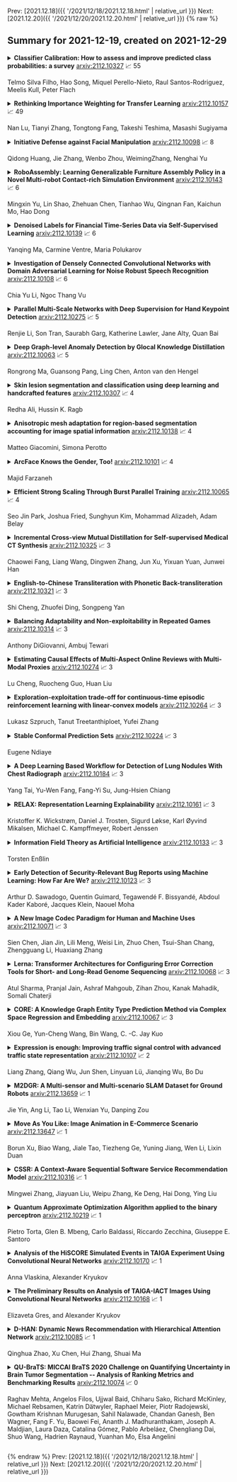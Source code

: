 Prev: [2021.12.18]({{ '/2021/12/18/2021.12.18.html' | relative_url }})  Next: [2021.12.20]({{ '/2021/12/20/2021.12.20.html' | relative_url }})
{% raw %}
## Summary for 2021-12-19, created on 2021-12-29


<details><summary><b>Classifier Calibration: How to assess and improve predicted class probabilities: a survey</b>
<a href="https://arxiv.org/abs/2112.10327">arxiv:2112.10327</a>
&#x1F4C8; 55 <br>
<p>Telmo Silva Filho, Hao Song, Miquel Perello-Nieto, Raul Santos-Rodriguez, Meelis Kull, Peter Flach</p></summary>
<p>

**Abstract:** This paper provides both an introduction to and a detailed overview of the principles and practice of classifier calibration. A well-calibrated classifier correctly quantifies the level of uncertainty or confidence associated with its instance-wise predictions. This is essential for critical applications, optimal decision making, cost-sensitive classification, and for some types of context change. Calibration research has a rich history which predates the birth of machine learning as an academic field by decades. However, a recent increase in the interest on calibration has led to new methods and the extension from binary to the multiclass setting. The space of options and issues to consider is large, and navigating it requires the right set of concepts and tools. We provide both introductory material and up-to-date technical details of the main concepts and methods, including proper scoring rules and other evaluation metrics, visualisation approaches, a comprehensive account of post-hoc calibration methods for binary and multiclass classification, and several advanced topics.

</p>
</details>

<details><summary><b>Rethinking Importance Weighting for Transfer Learning</b>
<a href="https://arxiv.org/abs/2112.10157">arxiv:2112.10157</a>
&#x1F4C8; 49 <br>
<p>Nan Lu, Tianyi Zhang, Tongtong Fang, Takeshi Teshima, Masashi Sugiyama</p></summary>
<p>

**Abstract:** A key assumption in supervised learning is that training and test data follow the same probability distribution. However, this fundamental assumption is not always satisfied in practice, e.g., due to changing environments, sample selection bias, privacy concerns, or high labeling costs. Transfer learning (TL) relaxes this assumption and allows us to learn under distribution shift. Classical TL methods typically rely on importance-weighting -- a predictor is trained based on the training losses weighted according to the importance (i.e., the test-over-training density ratio). However, as real-world machine learning tasks are becoming increasingly complex, high-dimensional, and dynamical, novel approaches are explored to cope with such challenges recently. In this article, after introducing the foundation of TL based on importance-weighting, we review recent advances based on joint and dynamic importance-predictor estimation. Furthermore, we introduce a method of causal mechanism transfer that incorporates causal structure in TL. Finally, we discuss future perspectives of TL research.

</p>
</details>

<details><summary><b>Initiative Defense against Facial Manipulation</b>
<a href="https://arxiv.org/abs/2112.10098">arxiv:2112.10098</a>
&#x1F4C8; 8 <br>
<p>Qidong Huang, Jie Zhang, Wenbo Zhou,  WeimingZhang, Nenghai Yu</p></summary>
<p>

**Abstract:** Benefiting from the development of generative adversarial networks (GAN), facial manipulation has achieved significant progress in both academia and industry recently. It inspires an increasing number of entertainment applications but also incurs severe threats to individual privacy and even political security meanwhile. To mitigate such risks, many countermeasures have been proposed. However, the great majority methods are designed in a passive manner, which is to detect whether the facial images or videos are tampered after their wide propagation. These detection-based methods have a fatal limitation, that is, they only work for ex-post forensics but can not prevent the engendering of malicious behavior. To address the limitation, in this paper, we propose a novel framework of initiative defense to degrade the performance of facial manipulation models controlled by malicious users. The basic idea is to actively inject imperceptible venom into target facial data before manipulation. To this end, we first imitate the target manipulation model with a surrogate model, and then devise a poison perturbation generator to obtain the desired venom. An alternating training strategy are further leveraged to train both the surrogate model and the perturbation generator. Two typical facial manipulation tasks: face attribute editing and face reenactment, are considered in our initiative defense framework. Extensive experiments demonstrate the effectiveness and robustness of our framework in different settings. Finally, we hope this work can shed some light on initiative countermeasures against more adversarial scenarios.

</p>
</details>

<details><summary><b>RoboAssembly: Learning Generalizable Furniture Assembly Policy in a Novel Multi-robot Contact-rich Simulation Environment</b>
<a href="https://arxiv.org/abs/2112.10143">arxiv:2112.10143</a>
&#x1F4C8; 6 <br>
<p>Mingxin Yu, Lin Shao, Zhehuan Chen, Tianhao Wu, Qingnan Fan, Kaichun Mo, Hao Dong</p></summary>
<p>

**Abstract:** Part assembly is a typical but challenging task in robotics, where robots assemble a set of individual parts into a complete shape. In this paper, we develop a robotic assembly simulation environment for furniture assembly. We formulate the part assembly task as a concrete reinforcement learning problem and propose a pipeline for robots to learn to assemble a diverse set of chairs. Experiments show that when testing with unseen chairs, our approach achieves a success rate of 74.5% under the object-centric setting and 50.0% under the full setting. We adopt an RRT-Connect algorithm as the baseline, which only achieves a success rate of 18.8% after a significantly longer computation time. Supplemental materials and videos are available on our project webpage.

</p>
</details>

<details><summary><b>Denoised Labels for Financial Time-Series Data via Self-Supervised Learning</b>
<a href="https://arxiv.org/abs/2112.10139">arxiv:2112.10139</a>
&#x1F4C8; 6 <br>
<p>Yanqing Ma, Carmine Ventre, Maria Polukarov</p></summary>
<p>

**Abstract:** The introduction of electronic trading platforms effectively changed the organisation of traditional systemic trading from quote-driven markets into order-driven markets. Its convenience led to an exponentially increasing amount of financial data, which is however hard to use for the prediction of future prices, due to the low signal-to-noise ratio and the non-stationarity of financial time series. Simpler classification tasks -- where the goal is to predict the directions of future price movement -- via supervised learning algorithms, need sufficiently reliable labels to generalise well. Labelling financial data is however less well defined than other domains: did the price go up because of noise or because of signal? The existing labelling methods have limited countermeasures against noise and limited effects in improving learning algorithms. This work takes inspiration from image classification in trading and success in self-supervised learning. We investigate the idea of applying computer vision techniques to financial time-series to reduce the noise exposure and hence generate correct labels. We look at the label generation as the pretext task of a self-supervised learning approach and compare the naive (and noisy) labels, commonly used in the literature, with the labels generated by a denoising autoencoder for the same downstream classification task. Our results show that our denoised labels improve the performances of the downstream learning algorithm, for both small and large datasets. We further show that the signals we obtain can be used to effectively trade with binary strategies. We suggest that with proposed techniques, self-supervised learning constitutes a powerful framework for generating "better" financial labels that are useful for studying the underlying patterns of the market.

</p>
</details>

<details><summary><b>Investigation of Densely Connected Convolutional Networks with Domain Adversarial Learning for Noise Robust Speech Recognition</b>
<a href="https://arxiv.org/abs/2112.10108">arxiv:2112.10108</a>
&#x1F4C8; 6 <br>
<p>Chia Yu Li, Ngoc Thang Vu</p></summary>
<p>

**Abstract:** We investigate densely connected convolutional networks (DenseNets) and their extension with domain adversarial training for noise robust speech recognition. DenseNets are very deep, compact convolutional neural networks which have demonstrated incredible improvements over the state-of-the-art results in computer vision. Our experimental results reveal that DenseNets are more robust against noise than other neural network based models such as deep feed forward neural networks and convolutional neural networks. Moreover, domain adversarial learning can further improve the robustness of DenseNets against both, known and unknown noise conditions.

</p>
</details>

<details><summary><b>Parallel Multi-Scale Networks with Deep Supervision for Hand Keypoint Detection</b>
<a href="https://arxiv.org/abs/2112.10275">arxiv:2112.10275</a>
&#x1F4C8; 5 <br>
<p>Renjie Li, Son Tran, Saurabh Garg, Katherine Lawler, Jane Alty, Quan Bai</p></summary>
<p>

**Abstract:** Keypoint detection plays an important role in a wide range of applications. However, predicting keypoints of small objects such as human hands is a challenging problem. Recent works fuse feature maps of deep Convolutional Neural Networks (CNNs), either via multi-level feature integration or multi-resolution aggregation. Despite achieving some success, the feature fusion approaches increase the complexity and the opacity of CNNs. To address this issue, we propose a novel CNN model named Multi-Scale Deep Supervision Network (P-MSDSNet) that learns feature maps at different scales with deep supervisions to produce attention maps for adaptive feature propagation from layers to layers. P-MSDSNet has a multi-stage architecture which makes it scalable while its deep supervision with spatial attention improves transparency to the feature learning at each stage. We show that P-MSDSNet outperforms the state-of-the-art approaches on benchmark datasets while requiring fewer number of parameters. We also show the application of P-MSDSNet to quantify finger tapping hand movements in a neuroscience study.

</p>
</details>

<details><summary><b>Deep Graph-level Anomaly Detection by Glocal Knowledge Distillation</b>
<a href="https://arxiv.org/abs/2112.10063">arxiv:2112.10063</a>
&#x1F4C8; 5 <br>
<p>Rongrong Ma, Guansong Pang, Ling Chen, Anton van den Hengel</p></summary>
<p>

**Abstract:** Graph-level anomaly detection (GAD) describes the problem of detecting graphs that are abnormal in their structure and/or the features of their nodes, as compared to other graphs. One of the challenges in GAD is to devise graph representations that enable the detection of both locally- and globally-anomalous graphs, i.e., graphs that are abnormal in their fine-grained (node-level) or holistic (graph-level) properties, respectively. To tackle this challenge we introduce a novel deep anomaly detection approach for GAD that learns rich global and local normal pattern information by joint random distillation of graph and node representations. The random distillation is achieved by training one GNN to predict another GNN with randomly initialized network weights. Extensive experiments on 16 real-world graph datasets from diverse domains show that our model significantly outperforms seven state-of-the-art models. Code and datasets are available at https://git.io/GLocalKD.

</p>
</details>

<details><summary><b>Skin lesion segmentation and classification using deep learning and handcrafted features</b>
<a href="https://arxiv.org/abs/2112.10307">arxiv:2112.10307</a>
&#x1F4C8; 4 <br>
<p>Redha Ali, Hussin K. Ragb</p></summary>
<p>

**Abstract:** Accurate diagnostics of a skin lesion is a critical task in classification dermoscopic images. In this research, we form a new type of image features, called hybrid features, which has stronger discrimination ability than single method features. This study involves a new technique where we inject the handcrafted features or feature transfer into the fully connected layer of Convolutional Neural Network (CNN) model during the training process. Based on our literature review until now, no study has examined or investigated the impact on classification performance by injecting the handcrafted features into the CNN model during the training process. In addition, we also investigated the impact of segmentation mask and its effect on the overall classification performance. Our model achieves an 92.3% balanced multiclass accuracy, which is 6.8% better than the typical single method classifier architecture for deep learning.

</p>
</details>

<details><summary><b>Anisotropic mesh adaptation for region-based segmentation accounting for image spatial information</b>
<a href="https://arxiv.org/abs/2112.10138">arxiv:2112.10138</a>
&#x1F4C8; 4 <br>
<p>Matteo Giacomini, Simona Perotto</p></summary>
<p>

**Abstract:** A finite element-based image segmentation strategy enhanced by an anisotropic mesh adaptation procedure is presented. The methodology relies on a split Bregman algorithm for the minimisation of a region-based energy functional and on an anisotropic recovery-based error estimate to drive mesh adaptation. More precisely, a Bayesian energy functional is considered to account for image spatial information, ensuring that the methodology is able to identify inhomogeneous spatial patterns in complex images. In addition, the anisotropic mesh adaptation guarantees a sharp detection of the interface between background and foreground of the image, with a reduced number of degrees of freedom. The resulting split-adapt Bregman algorithm is tested on a set of real images showing the accuracy and robustness of the method, even in the presence of Gaussian, salt and pepper and speckle noise.

</p>
</details>

<details><summary><b>ArcFace Knows the Gender, Too!</b>
<a href="https://arxiv.org/abs/2112.10101">arxiv:2112.10101</a>
&#x1F4C8; 4 <br>
<p>Majid Farzaneh</p></summary>
<p>

**Abstract:** The main idea of this paper is that if a model can recognize a person, of course, it must be able to know the gender of that person, too. Therefore, instead of defining a new model for gender classification, this paper uses ArcFace features to determine gender, based on the facial features. A face image is given to ArcFace and 512 features are obtained for the face. Then, with the help of traditional machine learning models, gender is determined. Discriminative methods such as Support Vector Machine (SVM), Linear Discriminant, and Logistic Regression well demonstrate that the features extracted from the ArcFace create a remarkable distinction between the gender classes. Experiments on the Gender Classification Dataset show that SVM with Gaussian kernel is able to classify gender with an accuracy of 96.4% using ArcFace features.

</p>
</details>

<details><summary><b>Efficient Strong Scaling Through Burst Parallel Training</b>
<a href="https://arxiv.org/abs/2112.10065">arxiv:2112.10065</a>
&#x1F4C8; 4 <br>
<p>Seo Jin Park, Joshua Fried, Sunghyun Kim, Mohammad Alizadeh, Adam Belay</p></summary>
<p>

**Abstract:** As emerging deep neural network (DNN) models continue to grow in size, using large GPU clusters to train DNNs is becoming an essential requirement to achieving acceptable training times. In this paper, we consider the case where future increases in cluster size will cause the global batch size that can be used to train models to reach a fundamental limit: beyond a certain point, larger global batch sizes cause sample efficiency to degrade, increasing overall time to accuracy. As a result, to achieve further improvements in training performance, we must instead consider "strong scaling" strategies that hold the global batch size constant and allocate smaller batches to each GPU. Unfortunately, this makes it significantly more difficult to use cluster resources efficiently. We present DeepPool, a system that addresses this efficiency challenge through two key ideas. First, burst parallelism allocates large numbers of GPUs to foreground jobs in bursts to exploit the unevenness in parallelism across layers. Second, GPU multiplexing prioritizes throughput for foreground training jobs, while packing in background training jobs to reclaim underutilized GPU resources, thereby improving cluster-wide utilization. Together, these two ideas enable DeepPool to deliver a 2.2 - 2.4x improvement in total cluster throughput over standard data parallelism with a single task when the cluster scale is large.

</p>
</details>

<details><summary><b>Incremental Cross-view Mutual Distillation for Self-supervised Medical CT Synthesis</b>
<a href="https://arxiv.org/abs/2112.10325">arxiv:2112.10325</a>
&#x1F4C8; 3 <br>
<p>Chaowei Fang, Liang Wang, Dingwen Zhang, Jun Xu, Yixuan Yuan, Junwei Han</p></summary>
<p>

**Abstract:** Due to the constraints of the imaging device and high cost in operation time, computer tomography (CT) scans are usually acquired with low intra-slice resolution. Improving the intra-slice resolution is beneficial to the disease diagnosis for both human experts and computer-aided systems. To this end, this paper builds a novel medical slice synthesis to increase the between-slice resolution. Considering that the ground-truth intermediate medical slices are always absent in clinical practice, we introduce the incremental cross-view mutual distillation strategy to accomplish this task in the self-supervised learning manner. Specifically, we model this problem from three different views: slice-wise interpolation from axial view and pixel-wise interpolation from coronal and sagittal views. Under this circumstance, the models learned from different views can distill valuable knowledge to guide the learning processes of each other. We can repeat this process to make the models synthesize intermediate slice data with increasing inter-slice resolution. To demonstrate the effectiveness of the proposed approach, we conduct comprehensive experiments on a large-scale CT dataset. Quantitative and qualitative comparison results show that our method outperforms state-of-the-art algorithms by clear margins.

</p>
</details>

<details><summary><b>English-to-Chinese Transliteration with Phonetic Back-transliteration</b>
<a href="https://arxiv.org/abs/2112.10321">arxiv:2112.10321</a>
&#x1F4C8; 3 <br>
<p>Shi Cheng, Zhuofei Ding, Songpeng Yan</p></summary>
<p>

**Abstract:** Transliteration is a task of translating named entities from a language to another, based on phonetic similarity. The task has embraced deep learning approaches in recent years, yet, most ignore the phonetic features of the involved languages. In this work, we incorporate phonetic information into neural networks in two ways: we synthesize extra data using forward and back-translation but in a phonetic manner; and we pre-train models on a phonetic task before learning transliteration. Our experiments include three language pairs and six directions, namely English to and from Chinese, Hebrew and Thai. Results indicate that our proposed approach brings benefits to the model and achieves better or similar performance when compared to state of the art.

</p>
</details>

<details><summary><b>Balancing Adaptability and Non-exploitability in Repeated Games</b>
<a href="https://arxiv.org/abs/2112.10314">arxiv:2112.10314</a>
&#x1F4C8; 3 <br>
<p>Anthony DiGiovanni, Ambuj Tewari</p></summary>
<p>

**Abstract:** We study the problem of guaranteeing low regret in repeated games against an opponent with unknown membership in one of several classes. We add the constraint that our algorithm is non-exploitable, in that the opponent lacks an incentive to use an algorithm against which we cannot achieve rewards exceeding some "fair" value. Our solution is an expert algorithm (LAFF) that searches within a set of sub-algorithms that are optimal for each opponent class and uses a punishment policy upon detecting evidence of exploitation by the opponent. With benchmarks that depend on the opponent class, we show that LAFF has sublinear regret uniformly over the possible opponents, except exploitative ones, for which we guarantee that the opponent has linear regret. To our knowledge, this work is the first to provide guarantees for both regret and non-exploitability in multi-agent learning.

</p>
</details>

<details><summary><b>Estimating Causal Effects of Multi-Aspect Online Reviews with Multi-Modal Proxies</b>
<a href="https://arxiv.org/abs/2112.10274">arxiv:2112.10274</a>
&#x1F4C8; 3 <br>
<p>Lu Cheng, Ruocheng Guo, Huan Liu</p></summary>
<p>

**Abstract:** Online reviews enable consumers to engage with companies and provide important feedback. Due to the complexity of the high-dimensional text, these reviews are often simplified as a single numerical score, e.g., ratings or sentiment scores. This work empirically examines the causal effects of user-generated online reviews on a granular level: we consider multiple aspects, e.g., the Food and Service of a restaurant. Understanding consumers' opinions toward different aspects can help evaluate business performance in detail and strategize business operations effectively. Specifically, we aim to answer interventional questions such as What will the restaurant popularity be if the quality w.r.t. its aspect Service is increased by 10%? The defining challenge of causal inference with observational data is the presence of "confounder", which might not be observed or measured, e.g., consumers' preference to food type, rendering the estimated effects biased and high-variance. To address this challenge, we have recourse to the multi-modal proxies such as the consumer profile information and interactions between consumers and businesses. We show how to effectively leverage the rich information to identify and estimate causal effects of multiple aspects embedded in online reviews. Empirical evaluations on synthetic and real-world data corroborate the efficacy and shed light on the actionable insight of the proposed approach.

</p>
</details>

<details><summary><b>Exploration-exploitation trade-off for continuous-time episodic reinforcement learning with linear-convex models</b>
<a href="https://arxiv.org/abs/2112.10264">arxiv:2112.10264</a>
&#x1F4C8; 3 <br>
<p>Lukasz Szpruch, Tanut Treetanthiploet, Yufei Zhang</p></summary>
<p>

**Abstract:** We develop a probabilistic framework for analysing model-based reinforcement learning in the episodic setting. We then apply it to study finite-time horizon stochastic control problems with linear dynamics but unknown coefficients and convex, but possibly irregular, objective function. Using probabilistic representations, we study regularity of the associated cost functions and establish precise estimates for the performance gap between applying optimal feedback control derived from estimated and true model parameters. We identify conditions under which this performance gap is quadratic, improving the linear performance gap in recent work [X. Guo, A. Hu, and Y. Zhang, arXiv preprint, arXiv:2104.09311, (2021)], which matches the results obtained for stochastic linear-quadratic problems. Next, we propose a phase-based learning algorithm for which we show how to optimise exploration-exploitation trade-off and achieve sublinear regrets in high probability and expectation. When assumptions needed for the quadratic performance gap hold, the algorithm achieves an order $\mathcal{O}(\sqrt{N} \ln N)$ high probability regret, in the general case, and an order $\mathcal{O}((\ln N)^2)$ expected regret, in self-exploration case, over $N$ episodes, matching the best possible results from the literature. The analysis requires novel concentration inequalities for correlated continuous-time observations, which we derive.

</p>
</details>

<details><summary><b>Stable Conformal Prediction Sets</b>
<a href="https://arxiv.org/abs/2112.10224">arxiv:2112.10224</a>
&#x1F4C8; 3 <br>
<p>Eugene Ndiaye</p></summary>
<p>

**Abstract:** When one observes a sequence of variables $(x_1, y_1), ..., (x_n, y_n)$, conformal prediction is a methodology that allows to estimate a confidence set for $y_{n+1}$ given $x_{n+1}$ by merely assuming that the distribution of the data is exchangeable. While appealing, the computation of such set turns out to be infeasible in general, e.g. when the unknown variable $y_{n+1}$ is continuous. In this paper, we combine conformal prediction techniques with algorithmic stability bounds to derive a prediction set computable with a single model fit. We perform some numerical experiments that illustrate the tightness of our estimation when the sample size is sufficiently large.

</p>
</details>

<details><summary><b>A Deep Learning Based Workflow for Detection of Lung Nodules With Chest Radiograph</b>
<a href="https://arxiv.org/abs/2112.10184">arxiv:2112.10184</a>
&#x1F4C8; 3 <br>
<p>Yang Tai, Yu-Wen Fang, Fang-Yi Su, Jung-Hsien Chiang</p></summary>
<p>

**Abstract:** PURPOSE: This study aimed to develop a deep learning-based tool to detect and localize lung nodules with chest radiographs(CXRs). We expected it to enhance the efficiency of interpreting CXRs and reduce the possibilities of delayed diagnosis of lung cancer.
  MATERIALS AND METHODS: We collected CXRs from NCKUH database and VBD, an open-source medical image dataset, as our training and validation data. A number of CXRs from the Ministry of Health and Welfare(MOHW) database served as our test data. We built a segmentation model to identify lung areas from CXRs, and sliced them into 16 patches. Physicians labeled the CXRs by clicking the patches. These labeled patches were then used to train and fine-tune a deep neural network(DNN) model, classifying the patches as positive or negative. Finally, we test the DNN model with the lung patches of CXRs from MOHW.
  RESULTS: Our segmentation model identified the lung regions well from the whole CXR. The Intersection over Union(IoU) between the ground truth and the segmentation result was 0.9228. In addition, our DNN model achieved a sensitivity of 0.81, specificity of 0.82, and AUROC of 0.869 in 98 of 125 cases. For the other 27 difficult cases, the sensitivity was 0.54, specificity 0.494, and AUROC 0.682. Overall, we obtained a sensitivity of 0.78, specificity of 0.79, and AUROC 0.837.
  CONCLUSIONS: Our two-step workflow is comparable to state-of-the-art algorithms in the sensitivity and specificity of localizing lung nodules from CXRs. Notably, our workflow provides an efficient way for specialists to label the data, which is valuable for relevant researches because of the relative rarity of labeled medical image data.

</p>
</details>

<details><summary><b>RELAX: Representation Learning Explainability</b>
<a href="https://arxiv.org/abs/2112.10161">arxiv:2112.10161</a>
&#x1F4C8; 3 <br>
<p>Kristoffer K. Wickstrøm, Daniel J. Trosten, Sigurd Løkse, Karl Øyvind Mikalsen, Michael C. Kampffmeyer, Robert Jenssen</p></summary>
<p>

**Abstract:** Despite the significant improvements that representation learning via self-supervision has led to when learning from unlabeled data, no methods exist that explain what influences the learned representation. We address this need through our proposed approach, RELAX, which is the first approach for attribution-based explanations of representations. Our approach can also model the uncertainty in its explanations, which is essential to produce trustworthy explanations. RELAX explains representations by measuring similarities in the representation space between an input and masked out versions of itself, providing intuitive explanations and significantly outperforming the gradient-based baseline. We provide theoretical interpretations of RELAX and conduct a novel analysis of feature extractors trained using supervised and unsupervised learning, providing insights into different learning strategies. Finally, we illustrate the usability of RELAX in multi-view clustering and highlight that incorporating uncertainty can be essential for providing low-complexity explanations, taking a crucial step towards explaining representations.

</p>
</details>

<details><summary><b>Information Field Theory as Artificial Intelligence</b>
<a href="https://arxiv.org/abs/2112.10133">arxiv:2112.10133</a>
&#x1F4C8; 3 <br>
<p>Torsten Enßlin</p></summary>
<p>

**Abstract:** Information field theory (IFT), the information theory for fields, is a mathematical framework for signal reconstruction and non-parametric inverse problems. Here, fields denote physical quantities that change continuously as a function of space (and time) and information theory refers to Bayesian probabilistic logic equipped with the associated entropic information measures. Reconstructing a signal with IFT is a computational problem similar to training a generative neural network (GNN). In this paper, the inference in IFT is reformulated in terms of GNN training and the cross-fertilization of numerical variational inference methods used in IFT and machine learning are discussed. The discussion suggests that IFT inference can be regarded as a specific form of artificial intelligence. In contrast to classical neural networks, IFT based GNNs can operate without pre-training thanks to incorporating expert knowledge into their architecture.

</p>
</details>

<details><summary><b>Early Detection of Security-Relevant Bug Reports using Machine Learning: How Far Are We?</b>
<a href="https://arxiv.org/abs/2112.10123">arxiv:2112.10123</a>
&#x1F4C8; 3 <br>
<p>Arthur D. Sawadogo, Quentin Guimard, Tegawendé F. Bissyandé, Abdoul Kader Kaboré, Jacques Klein, Naouel Moha</p></summary>
<p>

**Abstract:** Bug reports are common artefacts in software development. They serve as the main channel for users to communicate to developers information about the issues that they encounter when using released versions of software programs. In the descriptions of issues, however, a user may, intentionally or not, expose a vulnerability. In a typical maintenance scenario, such security-relevant bug reports are prioritised by the development team when preparing corrective patches. Nevertheless, when security relevance is not immediately expressed (e.g., via a tag) or rapidly identified by triaging teams, the open security-relevant bug report can become a critical leak of sensitive information that attackers can leverage to perform zero-day attacks. To support practitioners in triaging bug reports, the research community has proposed a number of approaches for the detection of security-relevant bug reports. In recent years, approaches in this respect based on machine learning have been reported with promising performance. Our work focuses on such approaches, and revisits their building blocks to provide a comprehensive view on the current achievements. To that end, we built a large experimental dataset and performed extensive experiments with variations in feature sets and learning algorithms. Eventually, our study highlights different approach configurations that yield best performing classifiers.

</p>
</details>

<details><summary><b>A New Image Codec Paradigm for Human and Machine Uses</b>
<a href="https://arxiv.org/abs/2112.10071">arxiv:2112.10071</a>
&#x1F4C8; 3 <br>
<p>Sien Chen, Jian Jin, Lili Meng, Weisi Lin, Zhuo Chen, Tsui-Shan Chang, Zhengguang Li, Huaxiang Zhang</p></summary>
<p>

**Abstract:** With the AI of Things (AIoT) development, a huge amount of visual data, e.g., images and videos, are produced in our daily work and life. These visual data are not only used for human viewing or understanding but also for machine analysis or decision-making, e.g., intelligent surveillance, automated vehicles, and many other smart city applications. To this end, a new image codec paradigm for both human and machine uses is proposed in this work. Firstly, the high-level instance segmentation map and the low-level signal features are extracted with neural networks. Then, the instance segmentation map is further represented as a profile with the proposed 16-bit gray-scale representation. After that, both 16-bit gray-scale profile and signal features are encoded with a lossless codec. Meanwhile, an image predictor is designed and trained to achieve the general-quality image reconstruction with the 16-bit gray-scale profile and signal features. Finally, the residual map between the original image and the predicted one is compressed with a lossy codec, used for high-quality image reconstruction. With such designs, on the one hand, we can achieve scalable image compression to meet the requirements of different human consumption; on the other hand, we can directly achieve several machine vision tasks at the decoder side with the decoded 16-bit gray-scale profile, e.g., object classification, detection, and segmentation. Experimental results show that the proposed codec achieves comparable results as most learning-based codecs and outperforms the traditional codecs (e.g., BPG and JPEG2000) in terms of PSNR and MS-SSIM for image reconstruction. At the same time, it outperforms the existing codecs in terms of the mAP for object detection and segmentation.

</p>
</details>

<details><summary><b>Lerna: Transformer Architectures for Configuring Error Correction Tools for Short- and Long-Read Genome Sequencing</b>
<a href="https://arxiv.org/abs/2112.10068">arxiv:2112.10068</a>
&#x1F4C8; 3 <br>
<p>Atul Sharma, Pranjal Jain, Ashraf Mahgoub, Zihan Zhou, Kanak Mahadik, Somali Chaterji</p></summary>
<p>

**Abstract:** Sequencing technologies are prone to errors, making error correction (EC) necessary for downstream applications. EC tools need to be manually configured for optimal performance. We find that the optimal parameters (e.g., k-mer size) are both tool- and dataset-dependent. Moreover, evaluating the performance (i.e., Alignment-rate or Gain) of a given tool usually relies on a reference genome, but quality reference genomes are not always available. We introduce Lerna for the automated configuration of k-mer-based EC tools. Lerna first creates a language model (LM) of the uncorrected genomic reads; then, calculates the perplexity metric to evaluate the corrected reads for different parameter choices. Next, it finds the one that produces the highest alignment rate without using a reference genome. The fundamental intuition of our approach is that the perplexity metric is inversely correlated with the quality of the assembly after error correction. Results: First, we show that the best k-mer value can vary for different datasets, even for the same EC tool. Second, we show the gains of our LM using its component attention-based transformers. We show the model's estimation of the perplexity metric before and after error correction. The lower the perplexity after correction, the better the k-mer size. We also show that the alignment rate and assembly quality computed for the corrected reads are strongly negatively correlated with the perplexity, enabling the automated selection of k-mer values for better error correction, and hence, improved assembly quality. Additionally, we show that our attention-based models have significant runtime improvement for the entire pipeline -- 18X faster than previous works, due to parallelizing the attention mechanism and the use of JIT compilation for GPU inferencing.

</p>
</details>

<details><summary><b>CORE: A Knowledge Graph Entity Type Prediction Method via Complex Space Regression and Embedding</b>
<a href="https://arxiv.org/abs/2112.10067">arxiv:2112.10067</a>
&#x1F4C8; 3 <br>
<p>Xiou Ge, Yun-Cheng Wang, Bin Wang, C. -C. Jay Kuo</p></summary>
<p>

**Abstract:** Entity type prediction is an important problem in knowledge graph (KG) research. A new KG entity type prediction method, named CORE (COmplex space Regression and Embedding), is proposed in this work. The proposed CORE method leverages the expressive power of two complex space embedding models; namely, RotatE and ComplEx models. It embeds entities and types in two different complex spaces using either RotatE or ComplEx. Then, we derive a complex regression model to link these two spaces. Finally, a mechanism to optimize embedding and regression parameters jointly is introduced. Experiments show that CORE outperforms benchmarking methods on representative KG entity type inference datasets. Strengths and weaknesses of various entity type prediction methods are analyzed.

</p>
</details>

<details><summary><b>Expression is enough: Improving traffic signal control with advanced traffic state representation</b>
<a href="https://arxiv.org/abs/2112.10107">arxiv:2112.10107</a>
&#x1F4C8; 2 <br>
<p>Liang Zhang, Qiang Wu, Jun Shen, Linyuan Lü, Jianqing Wu, Bo Du</p></summary>
<p>

**Abstract:** Recently, finding fundamental properties for traffic state representation is more critical than complex algorithms for traffic signal control (TSC).In this paper, we (1) present a novel, flexible and straightforward method advanced max pressure (Advanced-MP), taking both running and queueing vehicles into consideration to decide whether to change current phase; (2) novelty design the traffic movement representation with the efficient pressure and effective running vehicles from Advanced-MP, namely advanced traffic state (ATS); (3) develop an RL-based algorithm template Advanced-XLight, by combining ATS with current RL approaches and generate two RL algorithms, "Advanced-MPLight" and "Advanced-CoLight". Comprehensive experiments on multiple real-world datasets show that: (1) the Advanced-MP outperforms baseline methods, which is efficient and reliable for deployment; (2) Advanced-MPLight and Advanced-CoLight could achieve new state-of-the-art. Our code is released on Github.

</p>
</details>

<details><summary><b>M2DGR: A Multi-sensor and Multi-scenario SLAM Dataset for Ground Robots</b>
<a href="https://arxiv.org/abs/2112.13659">arxiv:2112.13659</a>
&#x1F4C8; 1 <br>
<p>Jie Yin, Ang Li, Tao Li, Wenxian Yu, Danping Zou</p></summary>
<p>

**Abstract:** We introduce M2DGR: a novel large-scale dataset collected by a ground robot with a full sensor-suite including six fish-eye and one sky-pointing RGB cameras, an infrared camera, an event camera, a Visual-Inertial Sensor (VI-sensor), an inertial measurement unit (IMU), a LiDAR, a consumer-grade Global Navigation Satellite System (GNSS) receiver and a GNSS-IMU navigation system with real-time kinematic (RTK) signals. All those sensors were well-calibrated and synchronized, and their data were recorded simultaneously. The ground truth trajectories were obtained by the motion capture device, a laser 3D tracker, and an RTK receiver. The dataset comprises 36 sequences (about 1TB) captured in diverse scenarios including both indoor and outdoor environments. We evaluate state-of-the-art SLAM algorithms on M2DGR. Results show that existing solutions perform poorly in some scenarios. For the benefit of the research community, we make the dataset and tools public. The webpage of our project is https://github.com/SJTU-ViSYS/M2DGR.

</p>
</details>

<details><summary><b>Move As You Like: Image Animation in E-Commerce Scenario</b>
<a href="https://arxiv.org/abs/2112.13647">arxiv:2112.13647</a>
&#x1F4C8; 1 <br>
<p>Borun Xu, Biao Wang, Jiale Tao, Tiezheng Ge, Yuning Jiang, Wen Li, Lixin Duan</p></summary>
<p>

**Abstract:** Creative image animations are attractive in e-commerce applications, where motion transfer is one of the import ways to generate animations from static images. However, existing methods rarely transfer motion to objects other than human body or human face, and even fewer apply motion transfer in practical scenarios. In this work, we apply motion transfer on the Taobao product images in real e-commerce scenario to generate creative animations, which are more attractive than static images and they will bring more benefits. We animate the Taobao products of dolls, copper running horses and toy dinosaurs based on motion transfer method for demonstration.

</p>
</details>

<details><summary><b>CSSR: A Context-Aware Sequential Software Service Recommendation Model</b>
<a href="https://arxiv.org/abs/2112.10316">arxiv:2112.10316</a>
&#x1F4C8; 1 <br>
<p>Mingwei Zhang, Jiayuan Liu, Weipu Zhang, Ke Deng, Hai Dong, Ying Liu</p></summary>
<p>

**Abstract:** We propose a novel software service recommendation model to help users find their suitable repositories in GitHub. Our model first designs a novel context-induced repository graph embedding method to leverage rich contextual information of repositories to alleviate the difficulties caused by the data sparsity issue. It then leverages sequence information of user-repository interactions for the first time in the software service recommendation field. Specifically, a deep-learning based sequential recommendation technique is adopted to capture the dynamics of user preferences. Comprehensive experiments have been conducted on a large dataset collected from GitHub against a list of existing methods. The results illustrate the superiority of our method in various aspects.

</p>
</details>

<details><summary><b>Quantum Approximate Optimization Algorithm applied to the binary perceptron</b>
<a href="https://arxiv.org/abs/2112.10219">arxiv:2112.10219</a>
&#x1F4C8; 1 <br>
<p>Pietro Torta, Glen B. Mbeng, Carlo Baldassi, Riccardo Zecchina, Giuseppe E. Santoro</p></summary>
<p>

**Abstract:** We apply digitized Quantum Annealing (QA) and Quantum Approximate Optimization Algorithm (QAOA) to a paradigmatic task of supervised learning in artificial neural networks: the optimization of synaptic weights for the binary perceptron. At variance with the usual QAOA applications to MaxCut, or to quantum spin-chains ground state preparation, the classical Hamiltonian is characterized by highly non-local multi-spin interactions. Yet, we provide evidence for the existence of optimal smooth solutions for the QAOA parameters, which are transferable among typical instances of the same problem, and we prove numerically an enhanced performance of QAOA over traditional QA. We also investigate on the role of the QAOA optimization landscape geometry in this problem, showing that the detrimental effect of a gap-closing transition encountered in QA is also negatively affecting the performance of our implementation of QAOA.

</p>
</details>

<details><summary><b>Analysis of the HiSCORE Simulated Events in TAIGA Experiment Using Convolutional Neural Networks</b>
<a href="https://arxiv.org/abs/2112.10170">arxiv:2112.10170</a>
&#x1F4C8; 1 <br>
<p>Anna Vlaskina, Alexander Kryukov</p></summary>
<p>

**Abstract:** TAIGA is a hybrid observatory for gamma-ray astronomy at high energies in range from 10 TeV to several EeV. It consists of instruments such as TAIGA-IACT, TAIGA-HiSCORE, and others. TAIGA-HiSCORE, in particular, is an array of wide-angle timing Cherenkov light stations. TAIGA-HiSCORE data enable to reconstruct air shower characteristics, such as air shower energy, arrival direction, and axis coordinates. In this report, we propose to consider the use of convolution neural networks in task of air shower characteristics determination. We use Convolutional Neural Networks (CNN) to analyze HiSCORE events, treating them like images. For this, the times and amplitudes of events recorded at HiSCORE stations are used. The work discusses a simple convolutional neural network and its training. In addition, we present some preliminary results on the determination of the parameters of air showers such as the direction and position of the shower axis and the energy of the primary particle and compare them with the results obtained by the traditional method.

</p>
</details>

<details><summary><b>The Preliminary Results on Analysis of TAIGA-IACT Images Using Convolutional Neural Networks</b>
<a href="https://arxiv.org/abs/2112.10168">arxiv:2112.10168</a>
&#x1F4C8; 1 <br>
<p>Elizaveta Gres, and Alexander Kryukov</p></summary>
<p>

**Abstract:** The imaging Cherenkov telescopes TAIGA-IACT, located in the Tunka valley of the republic Buryatia, accumulate a lot of data in a short period of time which must be efficiently and quickly analyzed. One of the methods of such analysis is the machine learning, which has proven its effectiveness in many technological and scientific fields in recent years. The aim of the work is to study the possibility of the machine learning application to solve the tasks set for TAIGA-IACT: the identification of the primary particle of cosmic rays and reconstruction their physical parameters. In the work the method of Convolutional Neural Networks (CNN) was applied to process and analyze Monte-Carlo events simulated with CORSIKA. Also various CNN architectures for the processing were considered. It has been demonstrated that this method gives good results in the determining the type of primary particles of Extensive Air Shower (EAS) and the reconstruction of gamma-rays energy. The results are significantly improved in the case of stereoscopic observations.

</p>
</details>

<details><summary><b>D-HAN: Dynamic News Recommendation with Hierarchical Attention Network</b>
<a href="https://arxiv.org/abs/2112.10085">arxiv:2112.10085</a>
&#x1F4C8; 1 <br>
<p>Qinghua Zhao, Xu Chen, Hui Zhang, Shuai Ma</p></summary>
<p>

**Abstract:** News recommendation is an effective information dissemination solution in modern society. While recent years have witnessed many promising news recommendation models, they mostly capture the user-news interactions on the document-level in a static manner. However, in real-world scenarios, the news can be quite complex and diverse, blindly squeezing all the contents into an embedding vector can be less effective in extracting information compatible with the personalized preference of the users. In addition, user preferences in the news recommendation scenario can be highly dynamic, and a tailored dynamic mechanism should be designed for better recommendation performance. In this paper, we propose a novel dynamic news recommender model. For better understanding the news content, we leverage the attention mechanism to represent the news from the sentence-, element- and document-levels, respectively. For capturing users' dynamic preferences, the continuous time information is seamlessly incorporated into the computing of the attention weights. More specifically, we design a hierarchical attention network, where the lower layer learns the importance of different sentences and elements, and the upper layer captures the correlations between the previously interacted and the target news. To comprehensively model the dynamic characters, we firstly enhance the traditional attention mechanism by incorporating both absolute and relative time information, and then we propose a dynamic negative sampling method to optimize the users' implicit feedback. We conduct extensive experiments based on three real-world datasets to demonstrate our model's effectiveness. Our source code and pre-trained representations are available at https://github.com/lshowway/D-HAN.

</p>
</details>

<details><summary><b>QU-BraTS: MICCAI BraTS 2020 Challenge on Quantifying Uncertainty in Brain Tumor Segmentation -- Analysis of Ranking Metrics and Benchmarking Results</b>
<a href="https://arxiv.org/abs/2112.10074">arxiv:2112.10074</a>
&#x1F4C8; 0 <br>
<p>Raghav Mehta, Angelos Filos, Ujjwal Baid, Chiharu Sako, Richard McKinley, Michael Rebsamen, Katrin Dätwyler, Raphael Meier, Piotr Radojewski, Gowtham Krishnan Murugesan, Sahil Nalawade, Chandan Ganesh, Ben Wagner, Fang F. Yu, Baowei Fei, Ananth J. Madhuranthakam, Joseph A. Maldjian, Laura Daza, Catalina Gómez, Pablo Arbeláez, Chengliang Dai, Shuo Wang, Hadrien Raynaud, Yuanhan Mo, Elsa Angelini</p></summary>
<p>

**Abstract:** Deep learning (DL) models have provided the state-of-the-art performance in a wide variety of medical imaging benchmarking challenges, including the Brain Tumor Segmentation (BraTS) challenges. However, the task of focal pathology multi-compartment segmentation (e.g., tumor and lesion sub-regions) is particularly challenging, and potential errors hinder the translation of DL models into clinical workflows. Quantifying the reliability of DL model predictions in the form of uncertainties, could enable clinical review of the most uncertain regions, thereby building trust and paving the way towards clinical translation. Recently, a number of uncertainty estimation methods have been introduced for DL medical image segmentation tasks. Developing metrics to evaluate and compare the performance of uncertainty measures will assist the end-user in making more informed decisions. In this study, we explore and evaluate a metric developed during the BraTS 2019-2020 task on uncertainty quantification (QU-BraTS), and designed to assess and rank uncertainty estimates for brain tumor multi-compartment segmentation. This metric (1) rewards uncertainty estimates that produce high confidence in correct assertions, and those that assign low confidence levels at incorrect assertions, and (2) penalizes uncertainty measures that lead to a higher percentages of under-confident correct assertions. We further benchmark the segmentation uncertainties generated by 14 independent participating teams of QU-BraTS 2020, all of which also participated in the main BraTS segmentation task. Overall, our findings confirm the importance and complementary value that uncertainty estimates provide to segmentation algorithms, and hence highlight the need for uncertainty quantification in medical image analyses. Our evaluation code is made publicly available at https://github.com/RagMeh11/QU-BraTS.

</p>
</details>


{% endraw %}
Prev: [2021.12.18]({{ '/2021/12/18/2021.12.18.html' | relative_url }})  Next: [2021.12.20]({{ '/2021/12/20/2021.12.20.html' | relative_url }})